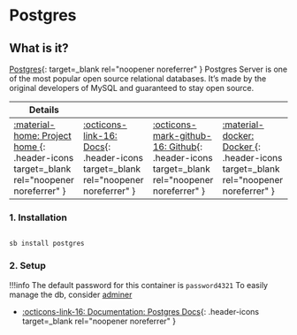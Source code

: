 # Postgres

## What is it?

[Postgres](https://www.postgresql.org/){: target=_blank rel="noopener noreferrer" } Postgres Server is one of the most popular open source relational databases. It’s made by the original developers of MySQL and guaranteed to stay open source.

| Details     |             |             |             |
|-------------|-------------|-------------|-------------|
| [:material-home: Project home ](https://www.postgresql.org/){: .header-icons target=_blank rel="noopener noreferrer" } | [:octicons-link-16: Docs](https://www.postgresql.org/docs/12/index.html){: .header-icons target=_blank rel="noopener noreferrer" } | [:octicons-mark-github-16: Github](https://github.com/postgres/postgres/tree/REL_12_STABLE){: .header-icons target=_blank rel="noopener noreferrer" } | [:material-docker: Docker ](https://hub.docker.com/_/postgres){: .header-icons target=_blank rel="noopener noreferrer" }|


### 1. Installation

``` shell

sb install postgres

```


### 2. Setup

!!!info
    The default password for this container is `password4321`
    To easily manage the db, consider [adminer](../../sandbox/apps/adminer.md)

- [:octicons-link-16: Documentation: Postgres Docs](https://www.postgresql.org/docs/12/index.html){: .header-icons target=_blank rel="noopener noreferrer" }

